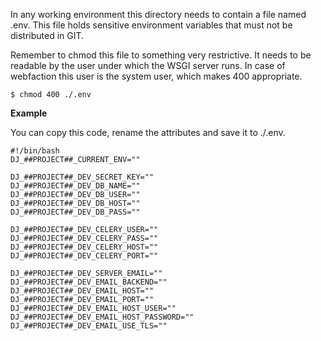 In any working environment this directory needs to contain a file named 
.env. This file holds sensitive environment variables that must not be 
distributed in GIT.

Remember to chmod this file to something very restrictive. It needs to be 
readable by the user under which the WSGI server runs. In case of webfaction 
this user is the system user, which makes 400 appropriate.

    $ chmod 400 ./.env
    
**Example**

You can copy this code, rename the attributes and save it to ./.env. 

    #!/bin/bash
    DJ_##PROJECT##_CURRENT_ENV=""
    
    DJ_##PROJECT##_DEV_SECRET_KEY=""
    DJ_##PROJECT##_DEV_DB_NAME=""
    DJ_##PROJECT##_DEV_DB_USER=""
    DJ_##PROJECT##_DEV_DB_HOST=""
    DJ_##PROJECT##_DEV_DB_PASS=""
    
    DJ_##PROJECT##_DEV_CELERY_USER=""
    DJ_##PROJECT##_DEV_CELERY_PASS=""
    DJ_##PROJECT##_DEV_CELERY_HOST=""
    DJ_##PROJECT##_DEV_CELERY_PORT=""
    
    DJ_##PROJECT##_DEV_SERVER_EMAIL=""
    DJ_##PROJECT##_DEV_EMAIL_BACKEND=""
    DJ_##PROJECT##_DEV_EMAIL_HOST=""
    DJ_##PROJECT##_DEV_EMAIL_PORT=""
    DJ_##PROJECT##_DEV_EMAIL_HOST_USER=""
    DJ_##PROJECT##_DEV_EMAIL_HOST_PASSWORD=""
    DJ_##PROJECT##_DEV_EMAIL_USE_TLS=""
